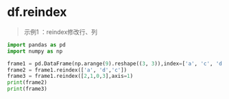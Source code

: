 &emsp;
# df.reindex

>示例1 ：reindex修改行、列

```py
import pandas as pd
import numpy as np

frame1 = pd.DataFrame(np.arange(9).reshape((3, 3)),index=['a', 'c', 'd'])
frame2 = frame1.reindex(['a', 'd','c'])
frame3 = frame1.reindex([2,1,0,3],axis=1)
print(frame2)
print(frame3)
```